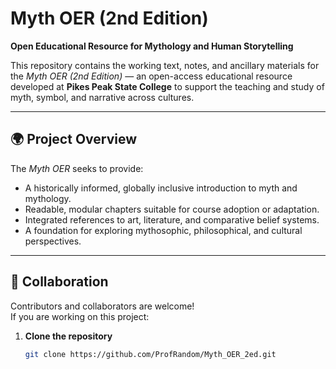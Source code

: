 # Myth OER (2nd Edition)

**Open Educational Resource for Mythology and Human Storytelling**

This repository contains the working text, notes, and ancillary materials for the *Myth OER (2nd Edition)* — an open-access educational resource developed at **Pikes Peak State College** to support the teaching and study of myth, symbol, and narrative across cultures.

---

## 🌍 Project Overview

The *Myth OER* seeks to provide:
- A historically informed, globally inclusive introduction to myth and mythology.
- Readable, modular chapters suitable for course adoption or adaptation.
- Integrated references to art, literature, and comparative belief systems.
- A foundation for exploring mythosophic, philosophical, and cultural perspectives.

---

## 🤝 Collaboration

Contributors and collaborators are welcome!  
If you are working on this project:

1. **Clone the repository**
   ```bash
   git clone https://github.com/ProfRandom/Myth_OER_2ed.git

